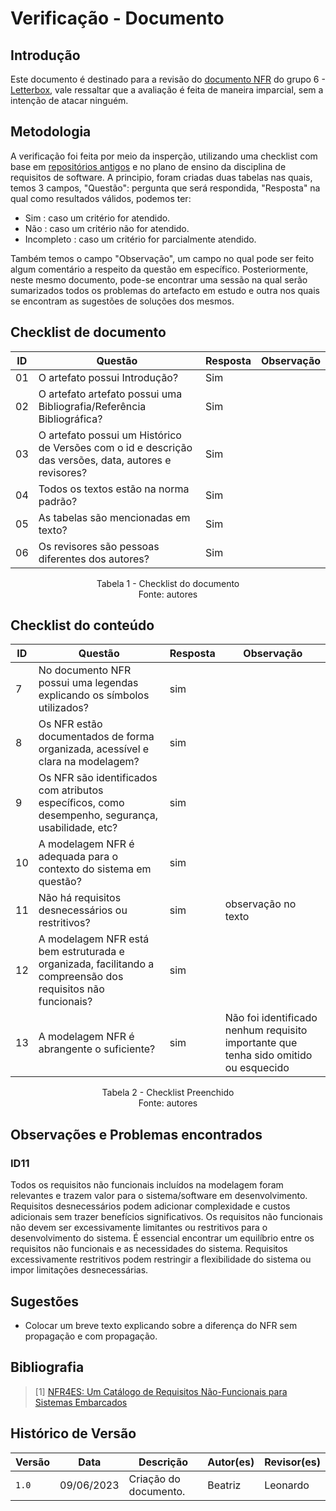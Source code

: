 # Verificação - Documento

## Introdução
Este documento é destinado para a revisão do [documento NFR](https://requisitos-de-software.github.io/2023.1-Letterboxd/Modelagem/NFRFramework/) do grupo 6 - [Letterbox](https://github.com/Requisitos-de-Software/2023.1-Letterboxd), vale ressaltar que a avaliação é feita de maneira imparcial, sem a intenção de atacar ninguém.

## Metodologia

A verificação foi feita por meio da insperção, utilizando uma checklist com base em [repositórios antigos](https://github.com/Requisitos-de-Software) e no plano de ensino da disciplina de requisitos de software. A principio, foram criadas duas tabelas nas quais, temos 3 campos, "Questão": pergunta que será respondida, "Resposta" na qual como resultados válidos, podemos ter: 

- Sim : caso um critério for atendido.
- Não : caso um critério não for atendido.
- Incompleto : caso um critério for parcialmente atendido.

Também temos o campo "Observação", um campo no qual pode ser feito algum comentário a respeito da questão em específico. Posteriormente, neste mesmo documento, pode-se encontrar uma sessão na qual serão sumarizados todos os problemas do artefacto em estudo e outra nos quais se encontram as sugestões de soluções dos mesmos.

## Checklist de documento
|ID|Questão|Resposta|Observação|
|-|-------|--------|----------|
|01|O artefato possui Introdução?                                                                                |    Sim    |          |
|02|O artefato artefato possui uma Bibliografia/Referência Bibliográfica?                                        |    Sim    |          |
|03|O artefato possui um Histórico de Versões com o id e descrição das versões, data, autores e revisores?       |    Sim    |          |
|04|Todos os textos estão na norma padrão?                                                                       |    Sim    |          |
|05|As tabelas são mencionadas em texto?                                                                         |    Sim    |          |
|06|Os revisores são pessoas diferentes dos autores?                                                             |    Sim    |          |
<p align="center"> Tabela 1 - Checklist do documento <br> Fonte: autores </p>

## Checklist do conteúdo
|ID|Questão|Resposta|Observação|
|-|-------|--------|----------|
| 7 |No documento NFR possui uma legendas explicando os símbolos utilizados?                                        |   sim     |          |
| 8 |Os NFR estão documentados de forma organizada, acessível e clara na modelagem?                                 |   sim     |          |
| 9 |Os NFR são identificados com atributos específicos, como desempenho, segurança, usabilidade, etc?              |   sim     |          |
| 10 |A modelagem NFR é adequada para o contexto do sistema em questão?                                              |   sim     |          |
| 11 |Não há requisitos desnecessários ou restritivos?                                                               |   sim     |    observação no texto      |
| 12 |A modelagem NFR está bem estruturada e organizada, facilitando a compreensão dos requisitos não funcionais?    |   sim     |          |
| 13 |A modelagem NFR é abrangente o suficiente?                                                                     |   sim     | Não foi identificado nenhum requisito importante que tenha sido omitido ou esquecido

<p align="center"> Tabela 2 - Checklist Preenchido <br> Fonte: autores </p>

## Observações e Problemas encontrados

### ID11
Todos os requisitos não funcionais incluídos na modelagem foram relevantes e trazem valor para o sistema/software em desenvolvimento. Requisitos desnecessários podem adicionar complexidade e custos adicionais sem trazer benefícios significativos. Os requisitos não funcionais não devem ser excessivamente limitantes ou restritivos para o desenvolvimento do sistema. É essencial encontrar um equilíbrio entre os requisitos não funcionais e as necessidades do sistema. Requisitos excessivamente restritivos podem restringir a flexibilidade do sistema ou impor limitações desnecessárias.

## Sugestões

- Colocar um breve texto explicando sobre a diferença do NFR sem propagação e com propagação.

## Bibliografia
> [1] [NFR4ES: Um Catálogo de Requisitos Não-Funcionais para Sistemas Embarcados](https://aprender3.unb.br/pluginfile.php/2523130/mod_resource/content/2/DISSERTA%C3%87%C3%83O%20Reinaldo%20Ant%C3%B4nio%20da%20Silva.pdf)

## Histórico de Versão

| Versão | Data          | Descrição                          | Autor(es)     |  Revisor(es)       |
| ------ | ------------- | ---------------------------------- | ------------- | ------------------ |
| `1.0`  | 09/06/2023    | Criação do documento.              |  Beatriz      | Leonardo |
